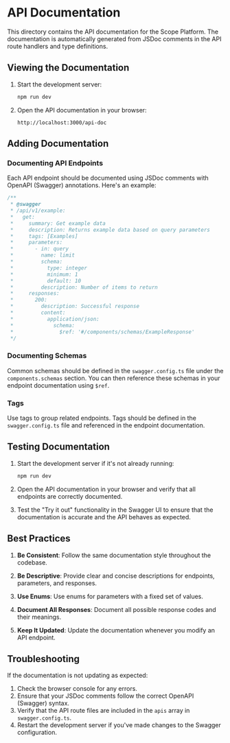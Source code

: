 # API Documentation

This directory contains the API documentation for the Scope Platform. The documentation is automatically generated from JSDoc comments in the API route handlers and type definitions.

## Viewing the Documentation

1. Start the development server:
   ```bash
   npm run dev
   ```

2. Open the API documentation in your browser:
   ```
   http://localhost:3000/api-doc
   ```

## Adding Documentation

### Documenting API Endpoints

Each API endpoint should be documented using JSDoc comments with OpenAPI (Swagger) annotations. Here's an example:

```typescript
/**
 * @swagger
 * /api/v1/example:
 *   get:
 *     summary: Get example data
 *     description: Returns example data based on query parameters
 *     tags: [Examples]
 *     parameters:
 *       - in: query
 *         name: limit
 *         schema:
 *           type: integer
 *           minimum: 1
 *           default: 10
 *         description: Number of items to return
 *     responses:
 *       200:
 *         description: Successful response
 *         content:
 *           application/json:
 *             schema:
 *               $ref: '#/components/schemas/ExampleResponse'
 */
```

### Documenting Schemas

Common schemas should be defined in the `swagger.config.ts` file under the `components.schemas` section. You can then reference these schemas in your endpoint documentation using `$ref`.

### Tags

Use tags to group related endpoints. Tags should be defined in the `swagger.config.ts` file and referenced in the endpoint documentation.

## Testing Documentation

1. Start the development server if it's not already running:
   ```bash
   npm run dev
   ```

2. Open the API documentation in your browser and verify that all endpoints are correctly documented.

3. Test the "Try it out" functionality in the Swagger UI to ensure that the documentation is accurate and the API behaves as expected.

## Best Practices

1. **Be Consistent**: Follow the same documentation style throughout the codebase.

2. **Be Descriptive**: Provide clear and concise descriptions for endpoints, parameters, and responses.

3. **Use Enums**: Use enums for parameters with a fixed set of values.

4. **Document All Responses**: Document all possible response codes and their meanings.

5. **Keep It Updated**: Update the documentation whenever you modify an API endpoint.

## Troubleshooting

If the documentation is not updating as expected:

1. Check the browser console for any errors.
2. Ensure that your JSDoc comments follow the correct OpenAPI (Swagger) syntax.
3. Verify that the API route files are included in the `apis` array in `swagger.config.ts`.
4. Restart the development server if you've made changes to the Swagger configuration.
